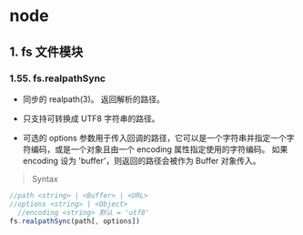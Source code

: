 # node

## 1. fs 文件模块

### 1.55. fs.realpathSync

- 同步的 realpath(3)。 返回解析的路径。
  
- 只支持可转换成 UTF8 字符串的路径。
  
- 可选的 options 参数用于传入回调的路径，它可以是一个字符串并指定一个字符编码，或是一个对象且由一个 encoding 属性指定使用的字符编码。 如果 encoding 设为 'buffer'，则返回的路径会被作为 Buffer 对象传入。
  

> Syntax

```js
//path <string> | <Buffer> | <URL>
//options <string> | <Object>
  //encoding <string> 默认 = 'utf8'
fs.realpathSync(path[, options])
```

